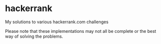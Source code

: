 # hackerrank
My solutions to various hackerrank.com challenges

Please note that these implementations may not all be complete or the best way of solving the problems.
